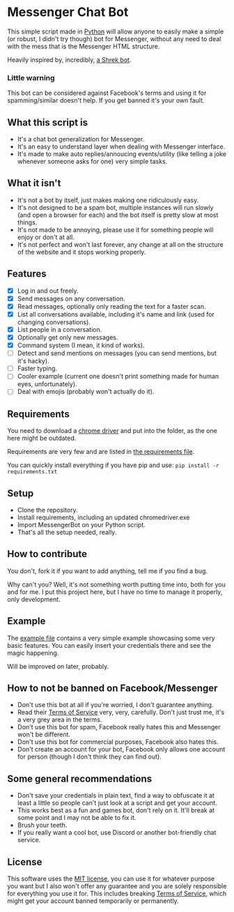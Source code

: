 # Messenger Chat Bot
This simple script made in [Python](https://www.python.org/) will allow anyone to easily make a simple (or robust, I didn't try though) bot for Messenger, without any need to deal with the mess that is the Messenger HTML structure.

Heavily inspired by, incredibly, [a Shrek bot](https://github.com/HenryAlbu/FB-Messenger-Whatsapp-Discord-message-spammer).

### Little warning
This bot can be considered against Facebook's terms and using it for spamming/similar doesn't help.
If you get banned it's your own fault.

## What this script is
 - It's a chat bot generalization for Messenger.
 - It's an easy to understand layer when dealing with Messenger interface.
 - It's made to make auto replies/annoucing events/utility (like telling a joke whenever someone asks for one) very simple tasks.

## What it isn't
 - It's not a bot by itself, just makes making one ridiculously easy.
 - It's not designed to be a spam bot, multiple instances will run slowly (and open a browser for each) and the bot itself is pretty slow at most things.
 - It's not made to be annoying, please use it for something people will enjoy or don't at all.
 - It's not perfect and won't last forever, any change at all on the structure of the website and it stops working properly.

## Features
 - [x] Log in and out freely.
 - [x] Send messages on any conversation.
 - [x] Read messages, optionally only reading the text for a faster scan.
 - [x] List all conversations available, including it's name and link (used for changing conversations).
 - [x] List people in a conversation.
 - [x] Optionally get only new messages.
 - [x] Command system (I mean, it kind of works).
 - [ ] Detect and send mentions on messages (you can send mentions, but it's hacky).
 - [ ] Faster typing.
 - [ ] Cooler example (current one doesn't print something made for human eyes, unfortunately).
 - [ ] Deal with emojis (probably won't actually do it).

## Requirements
You need to download a [chrome driver](https://chromedriver.chromium.org/) and put into the folder, as the one here might be outdated.

Requirements are very few and are listed in [the requirements file](requirements.txt).

You can quickly install everything if you have pip and use:
`pip install -r requirements.txt`

## Setup
 - Clone the repository.
 - Install requirements, including an updated chromedriver.exe
 - Import MessengerBot on your Python script.
 - That's all the setup needed, really.

## How to contribute
You don't, fork it if you want to add anything, tell me if you find a bug.

Why can't you?
Well, it's not something worth putting time into, both for you and for me.
I put this project here, but I have no time to manage it properly, only development.

## Example
The [example file](example.py) contains a very simple example showcasing some very basic features.
You can easily insert your credentials there and see the magic happening.

Will be improved on later, probably.

## How to not be banned on Facebook/Messenger
 - Don't use this bot at all if you're worried, I don't guarantee anything.
 - Read their [Terms of Service](https://www.facebook.com/terms.php) very, very, carefully. Don't just trust me, it's a very grey area in the terms.
 - Don't use this bot for spam, Facebook really hates this and Messenger won't be different.
 - Don't use this bot for commercial purposes, Facebook also hates this.
 - Don't create an account for your bot, Facebook only allows one account for person (though I don't think they can find out).

## Some general recommendations
 - Don't save your credentials in plain text, find a way to obfuscate it at least a little so people can't just look at a script and get your account.
 - This works best as a fun and games bot, don't rely on it. It'll break at some point and I may not be able to fix it.
 - Brush your teeth.
 - If you really want a cool bot, use Discord or another bot-friendly chat service.

## License
This software uses the [MIT license](LICENSE), you can use it for whatever purpose you want but I also won't offer any guarantee and you are solely responsible for everything you use it for. This includes breaking [Terms of Service](https://www.facebook.com/terms.php), which might get your account banned temporarily or permanently.
